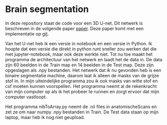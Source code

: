 # Brain segmentation

In deze repository staat de code voor een 3D U-net. Dit netwerk is beschreven in de volgende paper <a href="https://www.mdpi.com/2076-3417/9/3/404" target='_blank'>paper</a>. Deze paper komt met een implementatie op <a href="https://github.com/mrkolarik/3D-brain-segmentation" target='_blank'>git</a>. 

Van het U-net heb ik een versie in notebook en een versie in Python. Ik hoopte dat een versie die direkt in python runt sneller zou werken dat die met jupyter-notebook, maar ook deze werkte niet. Tot nu toe maakt het programma de architectuur van het netwerk en laadt het de data in. De data zijn 60 beelden in de Train map en 14 beelden in de Test map. Deze zijn opgeslagen als .npy bestanden. Het netwerk dat ik nu gevonden heb is een binaire segmentatie machine, daarom laat ik alleen de masks van de grijze stof in. In mijn uiteindelijke programma zou ik ook masks van witte stof en csf moeten kunnen voorspellen. Het programma neemt al de rekenkracht van mijn computer op als ik het probeer te runnen en zorgt ervoor dat mijn computer vastloopt. 

Het programma nibToArray.py neemt de .nii files in anatomischeScans en zet ze om naar numpy .npy bestanden in Train. De Test data staan op mijn laptop, maar heb ik nog niet geupload. 
